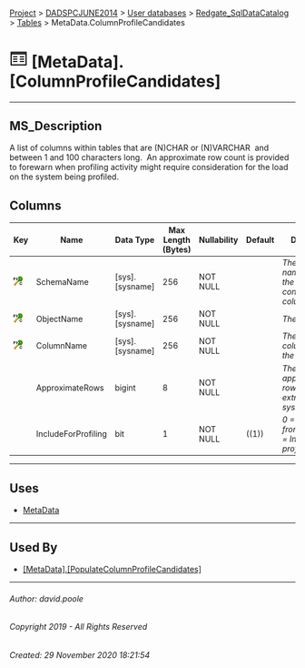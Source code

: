 #### 

[Project](../../../../readme.md) > [DADSPCJUNE2014](../../../readme.md) > [User databases](../../readme.md) > [Redgate_SqlDataCatalog](../readme.md) > [Tables](Tables.md) > MetaData.ColumnProfileCandidates

# ![Tables](../../../../Images/Table32.png) [MetaData].[ColumnProfileCandidates]

---

## <a name="#description"></a>MS_Description

A list of columns within tables that are (N)CHAR or (N)VARCHAR  and between 1 and 100 characters long.  An approximate row count is provided to forewarn when profiling activity might require consideration for the load on the system being profiled.

## <a name="#columns"></a>Columns

| Key | Name | Data Type | Max Length (Bytes) | Nullability | Default | Description |
|---|---|---|---|---|---|---|
| [![Cluster Primary Key PK_MetaData_ColumnProfileCandidates: SchemaName\ObjectName\ColumnName](../../../../Images/pkcluster.png)](#indexes) | SchemaName | [sys].[sysname] | 256 | NOT NULL |  | _The schema name in which the object containing the column resides_ |
| [![Cluster Primary Key PK_MetaData_ColumnProfileCandidates: SchemaName\ObjectName\ColumnName](../../../../Images/pkcluster.png)](#indexes) | ObjectName | [sys].[sysname] | 256 | NOT NULL |  | _The table name_ |
| [![Cluster Primary Key PK_MetaData_ColumnProfileCandidates: SchemaName\ObjectName\ColumnName](../../../../Images/pkcluster.png)](#indexes) | ColumnName | [sys].[sysname] | 256 | NOT NULL |  | _The name of the column within the table_ |
|  | ApproximateRows | bigint | 8 | NOT NULL |  | _The approximate row count as extracted from sysindexes.rows_ |
|  | IncludeForProfiling | bit | 1 | NOT NULL | ((1)) | _0 = Exclude from profiling 1 = Include for profiling_ |


---

## <a name="#uses"></a>Uses

* [MetaData](../Security/Schemas/MetaData.md)


---

## <a name="#usedby"></a>Used By

* [[MetaData].[PopulateColumnProfileCandidates]](../Programmability/Stored_Procedures/PopulateColumnProfileCandidates.md)


---

###### Author:  david.poole

###### Copyright 2019 - All Rights Reserved

###### Created: 29 November 2020 18:21:54

